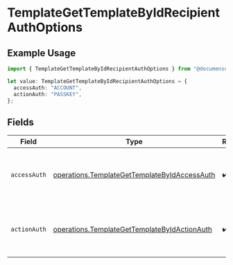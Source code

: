 # TemplateGetTemplateByIdRecipientAuthOptions

## Example Usage

```typescript
import { TemplateGetTemplateByIdRecipientAuthOptions } from "@documenso/sdk-typescript/models/operations";

let value: TemplateGetTemplateByIdRecipientAuthOptions = {
  accessAuth: "ACCOUNT",
  actionAuth: "PASSKEY",
};
```

## Fields

| Field                                                                                                        | Type                                                                                                         | Required                                                                                                     | Description                                                                                                  |
| ------------------------------------------------------------------------------------------------------------ | ------------------------------------------------------------------------------------------------------------ | ------------------------------------------------------------------------------------------------------------ | ------------------------------------------------------------------------------------------------------------ |
| `accessAuth`                                                                                                 | [operations.TemplateGetTemplateByIdAccessAuth](../../models/operations/templategettemplatebyidaccessauth.md) | :heavy_check_mark:                                                                                           | The type of authentication required for the recipient to access the document.                                |
| `actionAuth`                                                                                                 | [operations.TemplateGetTemplateByIdActionAuth](../../models/operations/templategettemplatebyidactionauth.md) | :heavy_check_mark:                                                                                           | The type of authentication required for the recipient to sign the document.                                  |
